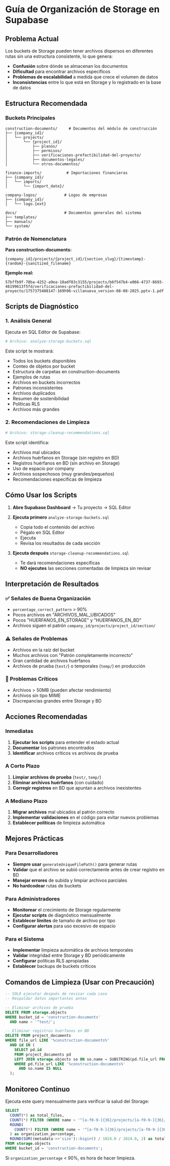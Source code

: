 # Guía de Organización de Storage en Supabase

## Problema Actual

Los buckets de Storage pueden tener archivos dispersos en diferentes rutas sin una estructura consistente, lo que genera:

- **Confusión** sobre dónde se almacenan los documentos
- **Dificultad** para encontrar archivos específicos
- **Problemas de escalabilidad** a medida que crece el volumen de datos
- **Inconsistencias** entre lo que está en Storage y lo registrado en la base de datos

## Estructura Recomendada

### Buckets Principales

```
construction-documents/     # Documentos del módulo de construcción
├── {company_id}/
│   └── projects/
│       └── {project_id}/
│           ├── planos/
│           ├── permisos/
│           ├── verificaciones-prefactibilidad-del-proyecto/
│           ├── documentos-legales/
│           └── otros-documentos/

finance-imports/           # Importaciones financieras
├── {company_id}/
│   └── imports/
│       └── {import_date}/

company-logos/            # Logos de empresas
├── {company_id}/
│   └── logo.{ext}

docs/                     # Documentos generales del sistema
├── templates/
├── manuals/
└── system/
```

### Patrón de Nomenclatura

**Para construction-documents:**
```
{company_id}/projects/{project_id}/{section_slug}/{timestamp}-{random}-{sanitized_filename}
```

**Ejemplo real:**
```
57bffb9f-78ba-4252-a9ea-10adf83c3155/projects/b6f547b4-e066-4737-8693-46199613f5fd/verificaciones-prefactibilidad-del-proyecto/1757375488147-169h96-villanueva_version-08-08-2025.pptx-1.pdf
```

## Scripts de Diagnóstico

### 1. Análisis General

Ejecuta en SQL Editor de Supabase:

```bash
# Archivo: analyze-storage-buckets.sql
```

Este script te mostrará:
- Todos los buckets disponibles
- Conteo de objetos por bucket
- Estructura de carpetas en construction-documents
- Ejemplos de rutas
- Archivos en buckets incorrectos
- Patrones inconsistentes
- Archivos duplicados
- Resumen de sostenibilidad
- Políticas RLS
- Archivos más grandes

### 2. Recomendaciones de Limpieza

```bash
# Archivo: storage-cleanup-recommendations.sql
```

Este script identifica:
- Archivos mal ubicados
- Archivos huérfanos en Storage (sin registro en BD)
- Registros huérfanos en BD (sin archivo en Storage)
- Uso de espacio por company
- Archivos sospechosos (muy grandes/pequeños)
- Recomendaciones específicas de limpieza

## Cómo Usar los Scripts

1. **Abre Supabase Dashboard** → Tu proyecto → SQL Editor

2. **Ejecuta primero** `analyze-storage-buckets.sql`
   - Copia todo el contenido del archivo
   - Pégalo en SQL Editor
   - Ejecuta
   - Revisa los resultados de cada sección

3. **Ejecuta después** `storage-cleanup-recommendations.sql`
   - Te dará recomendaciones específicas
   - **NO ejecutes** las secciones comentadas de limpieza sin revisar

## Interpretación de Resultados

### ✅ Señales de Buena Organización
- `percentage_correct_pattern` > 90%
- Pocos archivos en "ARCHIVOS_MAL_UBICADOS"
- Pocos "HUERFANOS_EN_STORAGE" y "HUERFANOS_EN_BD"
- Archivos siguen el patrón `company_id/projects/project_id/section/`

### ⚠️ Señales de Problemas
- Archivos en la raíz del bucket
- Muchos archivos con "Patrón completamente incorrecto"
- Gran cantidad de archivos huérfanos
- Archivos de prueba (`test/`) o temporales (`temp/`) en producción

### 🚨 Problemas Críticos
- Archivos > 50MB (pueden afectar rendimiento)
- Archivos sin tipo MIME
- Discrepancias grandes entre Storage y BD

## Acciones Recomendadas

### Inmediatas
1. **Ejecutar los scripts** para entender el estado actual
2. **Documentar** los patrones encontrados
3. **Identificar** archivos críticos vs archivos de prueba

### A Corto Plazo
1. **Limpiar archivos de prueba** (`test/`, `temp/`)
2. **Eliminar archivos huérfanos** (con cuidado)
3. **Corregir registros** en BD que apuntan a archivos inexistentes

### A Mediano Plazo
1. **Migrar archivos** mal ubicados al patrón correcto
2. **Implementar validaciones** en el código para evitar nuevos problemas
3. **Establecer políticas** de limpieza automática

## Mejores Prácticas

### Para Desarrolladores
- **Siempre usar** `generateUniqueFilePath()` para generar rutas
- **Validar** que el archivo se subió correctamente antes de crear registro en BD
- **Manejar errores** de subida y limpiar archivos parciales
- **No hardcodear** rutas de buckets

### Para Administradores
- **Monitorear** el crecimiento de Storage regularmente
- **Ejecutar scripts** de diagnóstico mensualmente
- **Establecer límites** de tamaño de archivo por tipo
- **Configurar alertas** para uso excesivo de espacio

### Para el Sistema
- **Implementar** limpieza automática de archivos temporales
- **Validar** integridad entre Storage y BD periódicamente
- **Configurar** políticas RLS apropiadas
- **Establecer** backups de buckets críticos

## Comandos de Limpieza (Usar con Precaución)

```sql
-- SOLO ejecutar después de revisar cada caso
-- Respaldar datos importantes antes

-- Eliminar archivos de prueba
DELETE FROM storage.objects 
WHERE bucket_id = 'construction-documents' 
  AND name ~ '^test/';

-- Eliminar registros huérfanos en BD
DELETE FROM project_documents 
WHERE file_url LIKE '%construction-documents%'
  AND id IN (
    SELECT pd.id
    FROM project_documents pd
    LEFT JOIN storage.objects so ON so.name = SUBSTRING(pd.file_url FROM 'construction-documents/(.+)')
    WHERE pd.file_url LIKE '%construction-documents%'
      AND so.name IS NULL
  );
```

## Monitoreo Continuo

Ejecuta este query mensualmente para verificar la salud del Storage:

```sql
SELECT 
  COUNT(*) as total_files,
  COUNT(*) FILTER (WHERE name ~ '^[a-f0-9-]{36}/projects/[a-f0-9-]{36}/') as organized_files,
  ROUND(
    COUNT(*) FILTER (WHERE name ~ '^[a-f0-9-]{36}/projects/[a-f0-9-]{36}/')::numeric * 100.0 / COUNT(*), 2
  ) as organization_percentage,
  ROUND(SUM((metadata->>'size')::bigint) / 1024.0 / 1024.0, 2) as total_mb
FROM storage.objects
WHERE bucket_id = 'construction-documents';
```

Si `organization_percentage` < 90%, es hora de hacer limpieza.